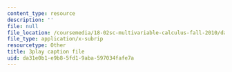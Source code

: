 ```yaml
---
content_type: resource
description: ''
file: null
file_location: /coursemedia/18-02sc-multivariable-calculus-fall-2010/da31e0b1e9b85fd19aba597034fafe7a_2ieG1ka5pBw.vtt
file_type: application/x-subrip
resourcetype: Other
title: 3play caption file
uid: da31e0b1-e9b8-5fd1-9aba-597034fafe7a
---
```

